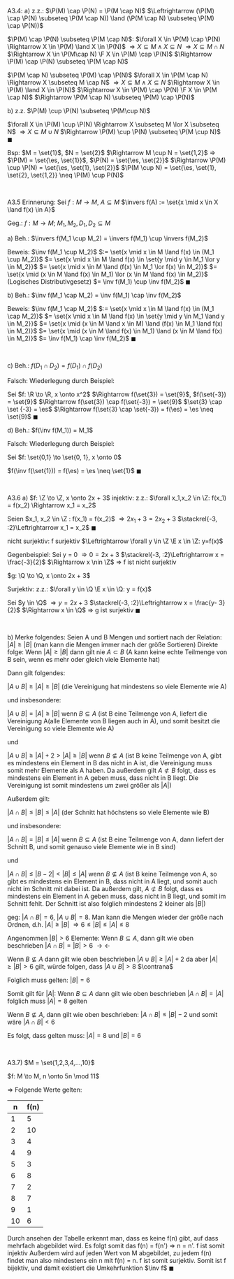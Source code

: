 A3.4:
a)
z.z.: 
$\P(M) \cap \P(N) = \P(M \cap N)$
$\Leftrightarrow (\P(M) \cap \P(N) \subseteq \P(M \cap N)) \land (\P(M \cap N) \subseteq \P(M) \cap \P(N))$

$\P(M) \cap \P(N) \subseteq \P(M \cap N)$:
$\forall X \in \P(M) \cap \P(N) \Rightarrow X \in \P(M) \land X \in \P(N)$
$\Rightarrow X \subseteq M \land X \subseteq N$
$\Rightarrow X \subseteq M\cap N$
$\Rightarrow X \in \P(M\cap N) \F X \in \P(M) \cap \P(N)$
$\Rightarrow \P(M) \cap \P(N) \subseteq \P(M \cap N)$


$\P(M \cap N) \subseteq \P(M) \cap \P(N)$
$\forall X \in \P(M \cap N) \Rightarrow X \subseteq M \cap N$
$\Rightarrow X \subseteq M \land X \subseteq N$
$\Rightarrow X \in \P(M) \land X \in \P(N)$
$\Rightarrow X \in \P(M) \cap \P(N) \F X \in \P(M \cap N)$
$\Rightarrow \P(M \cap N) \subseteq \P(M) \cap \P(N)$


b)
z.z. $\P(M) \cup \P(N) \subseteq \P(M\cup N)$

$\forall X \in \P(M) \cup \P(N) \Rightarrow X \subseteq M \lor X \subseteq N$
$\Rightarrow X \subseteq M\cup N$
$\Rightarrow \P(M) \cup \P(N) \subseteq \P(M \cup N)$
$\blacksquare$

Bsp:
$M = \set{1}$, $N = \set{2}$ $\Rightarrow M \cup N = \set{1,2}$
$\Rightarrow$
$\P(M) = \set{\es, \set{1}}$, $\P(N) = \set{\es, \set{2}}$ $\Rightarrow \P(M) \cup \P(N) = \set{\es, \set{1}, \set{2}}$
$\P(M \cup N) = \set{\es, \set{1}, \set{2}, \set{1,2}} \neq \P(M) \cup P(N)$
<div style="page-break-after: always; visibility: hidden">
\pagebreak
</div>


A3.5
Erinnerung:
Sei $f: M \to M$, $A \subseteq M$
$\invers f(A) := \set{x \mid x \in X \land f(x) \in A}$

Geg.:
$f: M \to M$; $M_1,M_2, D_1, D_2 \subseteq M$ 

a)
Beh.: $\invers f(M_1 \cup M_2) = \invers f(M_1) \cup \invers f(M_2)$

Beweis:
$\inv f(M_1 \cup M_2)$ 
$:= \set{x \mid x \in M \land f(x) \in (M_1 \cup M_2)}$
$= \set{x \mid x \in M \land f(x) \in \set{y \mid y \in M_1 \lor y \in M_2}}$
$= \set{x \mid x \in M \land (f(x) \in M_1 \lor f(x) \in M_2)}$
$= \set{x \mid (x \in M \land f(x) \in M_1) \lor (x \in M \land f(x) \in M_2)}$ (Logisches Distributivgesetz)
$= \inv f(M_1) \cup \inv f(M_2)$
$\blacksquare$


b)
Beh.: $\inv f(M_1 \cap M_2) = \inv f(M_1) \cap \inv f(M_2)$

Beweis:
$\inv f(M_1 \cap M_2)$
$:= \set{x \mid x \in M \land f(x) \in (M_1 \cap M_2)}$
$= \set{x \mid x \in M \land f(x) \in \set{y \mid y \in M_1 \land y \in M_2}}$
$= \set{x \mid (x \in M \land x \in M) \land (f(x) \in M_1 \land f(x) \in M_2)}$
$= \set{x \mid (x \in M \land f(x) \in M_1) \land (x \in M \land f(x) \in M_2)}$
$= \inv f(M_1) \cap \inv f(M_2)$
$\blacksquare$
<div style="page-break-after: always; visibility: hidden">
\pagebreak
</div>


c)
Beh.: $f(D_1 \cap D_2) = f(D_1) \cap f(D_2)$

Falsch:
Wiederlegung durch Beispiel:

Sei $f: \R \to \R, x \onto x^2$
$\Rightarrow f(\set{3}) = \set{9}$, $f(\set{-3}) = \set{9}$
$\Rightarrow f(\set{3}) \cap f(\set{-3}) = \set{9}$
$\set{3} \cap \set {-3} = \es$ $\Rightarrow f(\set{3} \cap \set{-3}) = f(\es) = \es \neq \set{9}$
$\blacksquare$


d)
Beh.: $f(\inv f(M_1)) = M_1$

Falsch:
Wiederlegung durch Beispiel:

Sei $f: \set{0,1} \to \set{0, 1}, x \onto 0$

$f(\inv f(\set{1})) = f(\es) = \es \neq \set{1}$
$\blacksquare$
<div style="page-break-after: always; visibility: hidden">
\pagebreak
</div>


A3.6
a)
$f: \Z \to \Z, x \onto 2x + 3$
injektiv:
z.z.:
$\forall x_1,x_2 \in \Z: f(x_1) = f(x_2) \Rightarrow x_1 = x_2$

Seien $x_1, x_2 \in \Z : f(x_1) = f(x_2)$
$\Rightarrow 2x_1 +3 = 2x_2 + 3$
$\stackrel{-3, :2}\Leftrightarrow x_1 = x_2$
$\blacksquare$

nicht surjektiv:
f surjektiv $\Leftrightarrow \forall y \in \Z \E x \in \Z: y=f(x)$

Gegenbeispiel:
Sei y = 0
$\Rightarrow 0 = 2x +3$
$\stackrel{-3, :2}\Leftrightarrow x = \frac{-3}{2}$ 
$\Rightarrow x \nin \Z$
$\Rightarrow$ f ist nicht surjektiv

$g: \Q \to \Q, x \onto 2x + 3$

Surjektiv:
z.z.:
$\forall y \in \Q \E x \in \Q: y = f(x)$

Sei $y \in \Q$
$\Rightarrow y = 2x +3$
$\stackrel{-3, :2}\Leftrightarrow x = \frac{y- 3}{2}$
$\Rightarrow x \in \Q$
$\Rightarrow$ g ist surjektiv
$\blacksquare$
<div style="page-break-after: always; visibility: hidden">
\pagebreak
</div>


b)
Merke folgendes:
Seien A und B Mengen und sortiert nach der Relation: $|A| \geq |B|$
(man kann die Mengen immer nach der größe Sortieren)
Direkte folge:
Wenn $|A| \geq |B|$ dann gilt nie $A \subset B$ (A kann keine echte Teilmenge von B sein, wenn es mehr oder gleich viele Elemente hat)

Dann gilt folgendes:

$| A \cup B | \geq |A| \geq |B|$ 
(die Vereinigung hat mindestens so viele Elemente wie A)

und insbesondere:

$|A \cup B| = |A| \geq |B|$ wenn $B \subseteq A$ 
(ist B eine Teilmenge von A, liefert die Vereinigung A(alle Elemente von B liegen auch in A), und somit besitzt die Vereinigung so viele Elemente wie A)

und

$|A \cup B| \geq |A| + 2 > |A| \geq |B|$ wenn $B \not \subseteq A$ 
(ist B keine Teilmenge von A, gibt es mindestens ein Element in B das nicht in A ist, die Vereinigung muss somit mehr Elemente als A haben. Da außerdem gilt $A \not \subset B$ folgt, dass es mindestens ein Element in A geben muss, dass nicht in B liegt. Die Vereinigung ist somit mindestens um zwei größer als $|A|$)

Außerdem gilt:

$|A \cap B| \leq |B| \leq |A|$ 
(der Schnitt hat höchstens so viele Elemente wie B)

und insbesondere:

$|A \cap B| = |B| \leq |A|$ wenn $B \subseteq A$ 
(ist B eine Teilmenge von A, dann liefert der Schnitt B, und somit genauso viele Elemente wie in B sind)

und

$|A \cap B| \leq |B-2| < |B| \leq |A|$ wenn $B \not \subseteq A$ 
(ist B keine Teilmenge von A, so gibt es mindestens ein Element in B, dass nicht in A liegt, und somit auch nicht im Schnitt mit dabei ist. Da außerdem gilt, $A \not \subset B$ folgt, dass es mindestens ein Element in A geben muss, dass nicht in B liegt, und somit im Schnitt fehlt. Der Schnitt ist also folglich mindestens 2 kleiner als $|B|$)


geg:
$|A \cap B| = 6$, $|A \cup B| = 8$.
Man kann die Mengen wieder der größe nach Ordnen, d.h.
$|A| \geq |B|$
$\Rightarrow 6 \leq |B| \leq |A| \leq 8$

Angenommen $|B|>6$ Elemente:
Wenn $B \subseteq A$, dann gilt wie oben beschrieben $|A \cap B| = |B| > 6$ $\rightarrow \leftarrow$

Wenn $B \not \subseteq A$ dann gilt wie oben beschrieben $|A \cup B| \geq |A| + 2$
da aber $|A| \geq |B| > 6$ gilt, würde folgen, dass $|A \cup B| > 8$ $\contrana$

Folglich muss gelten: $|B| = 6$

Somit gilt für $|A|$:
Wenn $B \subseteq A$ dann gilt wie oben beschrieben $|A\cap B| = |A|$
folglich muss $|A| = 8$ gelten

Wenn $B \not \subseteq A$, dann gilt wie oben beschrieben: $|A \cap B| \leq |B| - 2$
und somit wäre $|A \cap B| < 6$

Es folgt, dass gelten muss:
$|A| = 8$ und $|B| = 6$ 
<div style="page-break-after: always; visibility: hidden">
\pagebreak
</div>


A3.7)
$M = \set{1,2,3,4,...,10}$

$f: M \to M, n \onto 5n \mod 11$

$\Rightarrow$ Folgende Werte gelten:

n | f(n) 
--- | ---
1 | 5
2 | 10
3 | 4
4 | 9
5 | 3
6 | 8
7 | 2
8 | 7
9 | 1
10 | 6

Durch ansehen der Tabelle erkennt man, dass es keine f(n) gibt, auf dass mehrfach abgebildet wird. Es folgt somit das f(n) = f(n') $\Rightarrow$ n = n'. f ist somit injektiv
Außerdem wird auf jeden Wert von M abgebildet, zu jedem f(n) findet man also mindestens ein n mit f(n) = n. f ist somit surjektiv.
Somit ist f bijektiv, und damit existiert die Umkehrfunktion $\inv f$
$\blacksquare$

